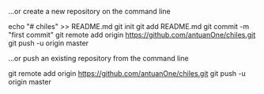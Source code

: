 …or create a new repository on the command line

echo "# chiles" >> README.md
git init
git add README.md
git commit -m "first commit"
git remote add origin https://github.com/antuanOne/chiles.git
git push -u origin master



…or push an existing repository from the command line

git remote add origin https://github.com/antuanOne/chiles.git
git push -u origin master